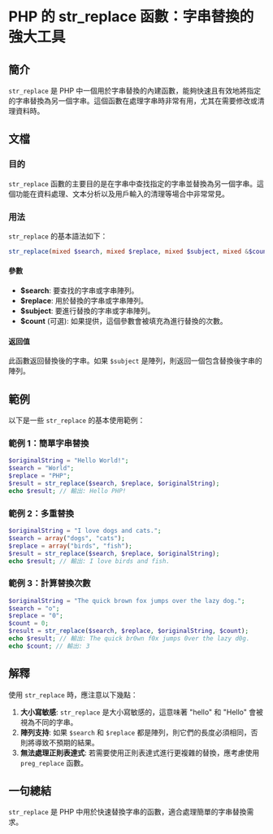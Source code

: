 <!--
Meta Description: # PHP 的 str_replace 函數：字串替換的強大工具 ## 簡介 `str_replace` 是 PHP 中一個用於字串替換的內建函數，能夠快速且有效地將指定的字串替換為另一個字串。這個函數在處理字串時非常有用，尤其在需要修改或清理資料時。 ## 文檔 ### 目的 `str_repla...
Meta Keywords: str_replace, php, search, replace, originalstring
-->

# PHP 的 str_replace 函數：字串替換的強大工具

## 簡介
`str_replace` 是 PHP 中一個用於字串替換的內建函數，能夠快速且有效地將指定的字串替換為另一個字串。這個函數在處理字串時非常有用，尤其在需要修改或清理資料時。

## 文檔
### 目的
`str_replace` 函數的主要目的是在字串中查找指定的字串並替換為另一個字串。這個功能在資料處理、文本分析以及用戶輸入的清理等場合中非常常見。

### 用法
`str_replace` 的基本語法如下：

```php
str_replace(mixed $search, mixed $replace, mixed $subject, mixed &$count = null): mixed
```

#### 參數
- **$search**: 要查找的字串或字串陣列。
- **$replace**: 用於替換的字串或字串陣列。
- **$subject**: 要進行替換的字串或字串陣列。
- **$count** (可選): 如果提供，這個參數會被填充為進行替換的次數。

#### 返回值
此函數返回替換後的字串。如果 `$subject` 是陣列，則返回一個包含替換後字串的陣列。

## 範例
以下是一些 `str_replace` 的基本使用範例：

### 範例 1：簡單字串替換
```php
$originalString = "Hello World!";
$search = "World";
$replace = "PHP";
$result = str_replace($search, $replace, $originalString);
echo $result; // 輸出: Hello PHP!
```

### 範例 2：多重替換
```php
$originalString = "I love dogs and cats.";
$search = array("dogs", "cats");
$replace = array("birds", "fish");
$result = str_replace($search, $replace, $originalString);
echo $result; // 輸出: I love birds and fish.
```

### 範例 3：計算替換次數
```php
$originalString = "The quick brown fox jumps over the lazy dog.";
$search = "o";
$replace = "0";
$count = 0;
$result = str_replace($search, $replace, $originalString, $count);
echo $result; // 輸出: The quick br0wn f0x jumps 0ver the lazy d0g.
echo $count; // 輸出: 3
```

## 解釋
使用 `str_replace` 時，應注意以下幾點：
1. **大小寫敏感**: `str_replace` 是大小寫敏感的，這意味著 "hello" 和 "Hello" 會被視為不同的字串。
2. **陣列支持**: 如果 `$search` 和 `$replace` 都是陣列，則它們的長度必須相同，否則將導致不預期的結果。
3. **無法處理正則表達式**: 若需要使用正則表達式進行更複雜的替換，應考慮使用 `preg_replace` 函數。

## 一句總結
`str_replace` 是 PHP 中用於快速替換字串的函數，適合處理簡單的字串替換需求。